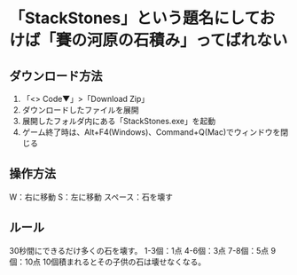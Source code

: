 # 「StackStones」という題名にしておけば「賽の河原の石積み」ってばれない

## ダウンロード方法
1. 「<> Code▼」>「Download Zip」
2. ダウンロードしたファイルを展開
3. 展開したフォルダ内にある「StackStones.exe」を起動
4. ゲーム終了時は、Alt+F4(Windows)、Command+Q(Mac)でウィンドウを閉じる

## 操作方法
W：右に移動
S：左に移動
スペース：石を壊す

## ルール
30秒間にできるだけ多くの石を壊す。
1-3個：1点
4-6個：3点
7-8個：5点
9個：10点
10個積まれるとその子供の石は壊せなくなる。